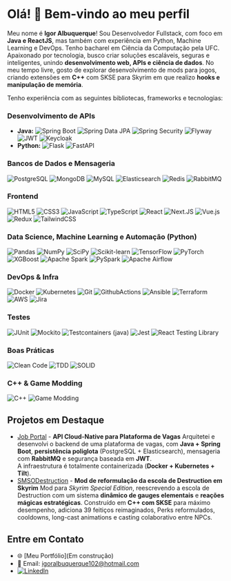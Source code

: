 # Olá! 👋 Bem-vindo ao meu perfil
Meu nome é **Igor Albuquerque**! Sou Desenvolvedor Fullstack, com foco em **Java e ReactJS**, mas também com experiência em Python, Machine Learning e DevOps.
Tenho bacharel em Ciência da Computação pela UFC.
Apaixonado por tecnologia, busco criar soluções escaláveis, seguras e inteligentes, unindo **desenvolvimento web, APIs e ciência de dados**.
No meu tempo livre, gosto de explorar desenvolvimento de mods para jogos, criando extensões em **C++** com SKSE para Skyrim em que realizo **hooks e manipulação de memória**.

Tenho experiência com as seguintes bibliotecas, frameworks e tecnologias:

### **Desenvolvimento de APIs**
- **Java:** ![Spring Boot](https://img.shields.io/badge/springboot-%236DB33F.svg?style=for-the-badge&logo=springboot&logoColor=white)
![Spring Data JPA](https://img.shields.io/badge/Spring%20Data%20JPA-6DB33F?style=for-the-badge&logo=spring&logoColor=white)
![Spring Security](https://img.shields.io/badge/Spring%20Security-6DB33F?style=for-the-badge&logo=springsecurity&logoColor=white)
![Flyway](https://img.shields.io/badge/Flyway-CC0200?style=for-the-badge&logo=flyway&logoColor=white)
![JWT](https://img.shields.io/badge/JWT-black?style=for-the-badge&logo=JSON%20web%20tokens)
![Keycloak](https://img.shields.io/badge/Keycloak-000000?style=for-the-badge&logo=keycloak&logoColor=white)
- **Python:** ![Flask](https://img.shields.io/badge/flask-%23000.svg?style=for-the-badge&logo=flask&logoColor=white)
![FastAPI](https://img.shields.io/badge/FastAPI-005571?style=for-the-badge&logo=fastapi)


### **Bancos de Dados e Mensageria**
![PostgreSQL](https://img.shields.io/badge/postgres-%23316192.svg?style=for-the-badge&logo=postgresql&logoColor=white)
![MongoDB](https://img.shields.io/badge/MongoDB-%234ea94b.svg?style=for-the-badge&logo=mongodb&logoColor=white)
![MySQL](https://img.shields.io/badge/mysql-4479A1.svg?style=for-the-badge&logo=mysql&logoColor=white)
![Elasticsearch](https://img.shields.io/badge/-ElasticSearch-005571?style=for-the-badge&logo=elasticsearch)
![Redis](https://img.shields.io/badge/redis-%23DD0031.svg?style=for-the-badge&logo=redis&logoColor=white)
![RabbitMQ](https://img.shields.io/badge/Rabbitmq-FF6600?style=for-the-badge&logo=rabbitmq&logoColor=white)


### **Frontend**
![HTML5](https://img.shields.io/badge/html5-%23E34F26.svg?style=for-the-badge&logo=html5&logoColor=white)
![CSS3](https://img.shields.io/badge/css3-%231572B6.svg?style=for-the-badge&logo=css3&logoColor=white)
![JavaScript](https://img.shields.io/badge/javascript-%23323330.svg?style=for-the-badge&logo=javascript&logoColor=%23F7DF1E)
![TypeScript](https://img.shields.io/badge/typescript-%23007ACC.svg?style=for-the-badge&logo=typescript&logoColor=white)
![React](https://img.shields.io/badge/react-%2320232a.svg?style=for-the-badge&logo=react&logoColor=%2361DAFB)
![Next.JS](https://img.shields.io/badge/Next-black?style=for-the-badge&logo=next.js&logoColor=white)
![Vue.js](https://img.shields.io/badge/vuejs-%2335495e.svg?style=for-the-badge&logo=vuedotjs&logoColor=%234FC08D)
![Redux](https://img.shields.io/badge/redux-%23593d88.svg?style=for-the-badge&logo=redux&logoColor=white)
![TailwindCSS](https://img.shields.io/badge/tailwindcss-%2338B2AC.svg?style=for-the-badge&logo=tailwind-css&logoColor=white)


### **Data Science, Machine Learning e Automação (Python)**
![Pandas](https://img.shields.io/badge/pandas-%23150458.svg?style=for-the-badge&logo=pandas&logoColor=white)
![NumPy](https://img.shields.io/badge/numpy-%23013243.svg?style=for-the-badge&logo=numpy&logoColor=white)
![SciPy](https://img.shields.io/badge/SciPy-%230C55A5.svg?style=for-the-badge&logo=scipy&logoColor=%white)
![Scikit-learn](https://img.shields.io/badge/scikit--learn-%23F7931E.svg?style=for-the-badge&logo=scikit-learn&logoColor=white)
![TensorFlow](https://img.shields.io/badge/TensorFlow-%23FF6F00.svg?style=for-the-badge&logo=TensorFlow&logoColor=white)
![PyTorch](https://img.shields.io/badge/PyTorch-%23EE4C2C.svg?style=for-the-badge&logo=PyTorch&logoColor=white)
![XGBoost](https://img.shields.io/badge/XGBoost-007ACC?style=for-the-badge&logo=xgboost&logoColor=white)
![Apache Spark](https://img.shields.io/badge/Apache%20Spark-FFFFFF?style=for-the-badge&logo=apachespark&logoColor=#E35A16)
![PySpark](https://img.shields.io/badge/PySpark-E25D27?style=for-the-badge&logo=apachespark&logoColor=white)
![Apache Airflow](https://img.shields.io/badge/Apache%20Airflow-017CEE?style=for-the-badge&logo=Apache%20Airflow&logoColor=white)


### **DevOps & Infra**
![Docker](https://img.shields.io/badge/docker-%230db7ed.svg?style=for-the-badge&logo=docker&logoColor=white)
![Kubernetes](https://img.shields.io/badge/kubernetes-%23326ce5.svg?style=for-the-badge&logo=kubernetes&logoColor=white)
![Git](https://img.shields.io/badge/git-%23F05033.svg?style=for-the-badge&logo=git&logoColor=white)
![GithubActions](https://img.shields.io/badge/github%20actions-%232671E5.svg?style=for-the-badge&logo=githubactions&logoColor=white)
![Ansible](https://img.shields.io/badge/ansible-%231A1918.svg?style=for-the-badge&logo=ansible&logoColor=white)
![Terraform](https://img.shields.io/badge/terraform-%235835CC.svg?style=for-the-badge&logo=terraform&logoColor=white)
![AWS](https://img.shields.io/badge/AWS-%23FF9900.svg?style=for-the-badge&logo=amazon-aws&logoColor=white)
![Jira](https://img.shields.io/badge/jira-%230000FF.svg?style=for-the-badge&logo=Jira&logoColor=white)


### **Testes**
![JUnit](https://img.shields.io/badge/Junit5-25A162?style=for-the-badge&logo=junit5&logoColor=white)
![Mockito](https://img.shields.io/badge/Mockito-000000?style=for-the-badge&logo=mockito&logoColor=white)
![Testcontainers (java)](https://img.shields.io/badge/Testcontainers-000000?style=for-the-badge&logo=testcontainers&logoColor=white)
![Jest](https://img.shields.io/badge/-jest-%23C21325?style=for-the-badge&logo=jest&logoColor=white)
![React Testing Library](https://img.shields.io/badge/-React%20Testing%20Library-E33332?style=for-the-badge&logo=testing-library&logoColor=white)


### **Boas Práticas**
![Clean Code](https://img.shields.io/badge/Clean%20Code-000000?style=for-the-badge&logo=book&logoColor=white)
![TDD](https://img.shields.io/badge/TDD-000000?style=for-the-badge&logo=testing-library&logoColor=white)
![SOLID](https://img.shields.io/badge/SOLID-000000?style=for-the-badge&logo=book&logoColor=white)


### **C++ & Game Modding**
![C++](https://img.shields.io/badge/c++-%2300599C.svg?style=for-the-badge&logo=cplusplus&logoColor=white)
![Game Modding](https://img.shields.io/badge/Game%20Modding-000000?style=for-the-badge&logo=unity&logoColor=white)


## Projetos em Destaque
- [Job Portal](https://github.com/IgorAlanAlbuquerque/java-job-portal) - **API Cloud-Native para Plataforma de Vagas**
  Arquitetei e desenvolvi o backend de uma plataforma de vagas, com **Java + Spring Boot**, **persistência poliglota** (PostgreSQL + Elasticsearch), mensageria com **RabbitMQ** e segurança baseada em **JWT**.  
  A infraestrutura é totalmente containerizada (**Docker + Kubernetes + Tilt**).
- [SMSODestruction](https://github.com/IgorAlanAlbuquerque/SMSO---Destruction) - **Mod de reformulação da escola de Destruction em Skyrim**
  Mod para *Skyrim Special Edition*, reescrevendo a escola de Destruction com um sistema **dinâmico de gauges elementais** e **reações mágicas estratégicas**. Construído em **C++
  com SKSE** para máximo desempenho, adiciona 39 feitiços reimaginados, Perks reformulados, cooldowns, long-cast animations e casting colaborativo entre NPCs.
  


## Entre em Contato
- 🌐 [Meu Portfólio](Em construção)
- 📧 Email: igoralbuquerque102@hotmail.com
- [![LinkedIn](https://img.shields.io/badge/linkedin-%230077B5.svg?style=for-the-badge&logo=linkedin&logoColor=white)](https://www.linkedin.com/in/igor-albuquerque-b18083b6/)
